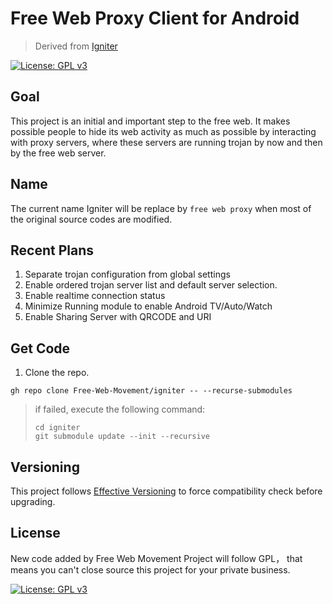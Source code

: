 # Free Web Proxy Client for Android

> Derived from [Igniter](https://github.com/trojan-gfw/igniter)

[![License: GPL v3](https://img.shields.io/badge/License-GPLv3-blue.svg)](https://www.gnu.org/licenses/gpl-3.0)

## Goal

This project is an initial and important step to the free web. It makes possible people to hide its web activity as much as possible by interacting with proxy servers, where these servers are running trojan by now and then by the free web server.

## Name

The current name Igniter will be replace by `free web proxy` when most of the original source codes are modified.

## Recent Plans

1. Separate trojan configuration from global settings
2. Enable ordered trojan server list and default server selection.
3. Enable realtime connection status
4. Minimize Running module to enable Android TV/Auto/Watch
5. Enable Sharing Server with QRCODE and URI


## Get Code

1. Clone the repo.
```
gh repo clone Free-Web-Movement/igniter -- --recurse-submodules
```
> if failed, execute the following command:
> ```
> cd igniter
> git submodule update --init --recursive
> ```

## Versioning

This project follows [Effective Versioning](https://github.com/calidion/effective-versioning) to force compatibility check before upgrading.


## License

New code added by Free Web Movement Project will follow GPL， that means you can't close source this project for your private business.

[![License: GPL v3](https://img.shields.io/badge/License-GPLv3-blue.svg)](https://www.gnu.org/licenses/gpl-3.0)
